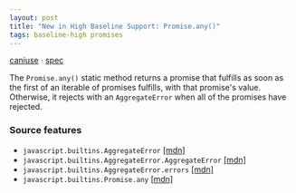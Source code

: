 ```yaml
---
layout: post
title: "New in High Baseline Support: Promise.any()"
tags: baseline-high promises
---
```


[caniuse](https://caniuse.com/?search=promise-any) · [spec](https://tc39.es/ecma262/multipage/control-abstraction-objects.html#sec-promise.any)

The `Promise.any()` static method returns a promise that fulfills as soon as the first of an iterable of promises fulfills, with that promise's value. Otherwise, it rejects with an `AggregateError` when all of the promises have rejected.

### Source features

- ``javascript.builtins.AggregateError`` [[mdn]](https://https://developer.mozilla.org/en-US/search?q=javascript.builtins.AggregateError)
- ``javascript.builtins.AggregateError.AggregateError`` [[mdn]](https://https://developer.mozilla.org/en-US/search?q=javascript.builtins.AggregateError.AggregateError)
- ``javascript.builtins.AggregateError.errors`` [[mdn]](https://https://developer.mozilla.org/en-US/search?q=javascript.builtins.AggregateError.errors)
- ``javascript.builtins.Promise.any`` [[mdn]](https://https://developer.mozilla.org/en-US/search?q=javascript.builtins.Promise.any)
